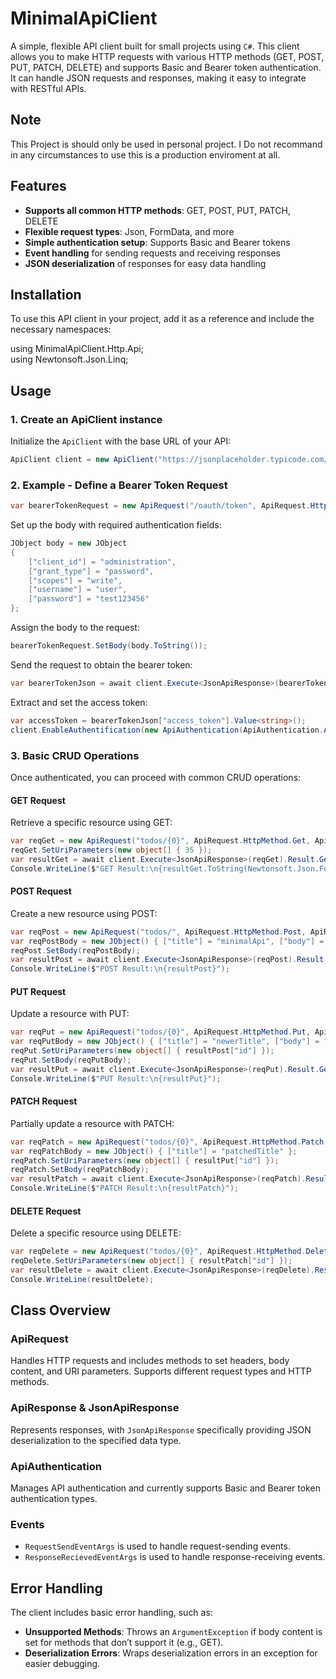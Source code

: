 # MinimalApiClient

A simple, flexible API client built for small projects using `C#`. This client allows you to make HTTP requests with various HTTP methods (GET, POST, PUT, PATCH, DELETE) and supports Basic and Bearer token authentication. It can handle JSON requests and responses, making it easy to integrate with RESTful APIs.

## Note
This Project is should only be used in personal project. I Do not recommand in any circumstances to use this is a production enviroment at all.
## Features

- **Supports all common HTTP methods**: GET, POST, PUT, PATCH, DELETE
- **Flexible request types**: Json, FormData, and more
- **Simple authentication setup**: Supports Basic and Bearer tokens
- **Event handling** for sending requests and receiving responses
- **JSON deserialization** of responses for easy data handling

## Installation

To use this API client in your project, add it as a reference and include the necessary namespaces:

using MinimalApiClient.Http.Api;  
using Newtonsoft.Json.Linq;

## Usage

### 1. Create an ApiClient instance

Initialize the `ApiClient` with the base URL of your API:
```csharp
ApiClient client = new ApiClient("https://jsonplaceholder.typicode.com/");
```

### 2. Example - Define a Bearer Token Request
```csharp
var bearerTokenRequest = new ApiRequest("/oauth/token", ApiRequest.HttpMethod.Post, ApiRequest.ApiRequestType.Json);
```
Set up the body with required authentication fields:
```csharp
JObject body = new JObject  
{  
    ["client_id"] = "administration",  
    ["grant_type"] = "password",  
    ["scopes"] = "write",  
    ["username"] = "user",  
    ["password"] = "test123456"  
};
```
Assign the body to the request:
```csharp
bearerTokenRequest.SetBody(body.ToString());
```
Send the request to obtain the bearer token:
```csharp
var bearerTokenJson = await client.Execute<JsonApiResponse>(bearerTokenRequest).Result.GetJsonFromContentAsync<JObject>();
```
Extract and set the access token:
```csharp
var accessToken = bearerTokenJson["access_token"].Value<string>();  
client.EnableAuthentification(new ApiAuthentication(ApiAuthentication.AuthenticationTypes.Bearer, accessToken));
```
### 3. Basic CRUD Operations

Once authenticated, you can proceed with common CRUD operations:

#### GET Request

Retrieve a specific resource using GET:
```csharp
var reqGet = new ApiRequest("todos/{0}", ApiRequest.HttpMethod.Get, ApiRequest.ApiRequestType.Json);  
reqGet.SetUriParameters(new object[] { 35 });  
var resultGet = await client.Execute<JsonApiResponse>(reqGet).Result.GetJsonFromContentAsync<JObject>();  
Console.WriteLine($"GET Result:\n{resultGet.ToString(Newtonsoft.Json.Formatting.Indented)}");
```
#### POST Request

Create a new resource using POST:
```csharp
var reqPost = new ApiRequest("todos/", ApiRequest.HttpMethod.Post, ApiRequest.ApiRequestType.Json);  
var reqPostBody = new JObject() { ["title"] = "minimalApi", ["body"] = "MinimalApiTest", ["userId"] = resultGet["userId"] };  
reqPost.SetBody(reqPostBody);  
var resultPost = await client.Execute<JsonApiResponse>(reqPost).Result.GetJsonFromContentAsync<JObject>();  
Console.WriteLine($"POST Result:\n{resultPost}");
```
#### PUT Request

Update a resource with PUT:
```csharp
var reqPut = new ApiRequest("todos/{0}", ApiRequest.HttpMethod.Put, ApiRequest.ApiRequestType.Json);  
var reqPutBody = new JObject() { ["title"] = "newerTitle", ["body"] = "Updated the Text of the post.", ["userId"] = resultPost["userId"], ["id"] = resultPost["id"] };  
reqPut.SetUriParameters(new object[] { resultPost["id"] });  
reqPut.SetBody(reqPutBody);  
var resultPut = await client.Execute<JsonApiResponse>(reqPut).Result.GetJsonFromContentAsync<JArray>();  
Console.WriteLine($"PUT Result:\n{resultPut}");
```
#### PATCH Request

Partially update a resource with PATCH:
```csharp
var reqPatch = new ApiRequest("todos/{0}", ApiRequest.HttpMethod.Patch, ApiRequest.ApiRequestType.Json);  
var reqPatchBody = new JObject() { ["title"] = "patchedTitle" };  
reqPatch.SetUriParameters(new object[] { resultPut["id"] });  
reqPatch.SetBody(reqPatchBody);  
var resultPatch = await client.Execute<JsonApiResponse>(reqPatch).Result.GetJsonFromContentAsync<JObject>();  
Console.WriteLine($"PATCH Result:\n{resultPatch}");
```
#### DELETE Request

Delete a specific resource using DELETE:
```csharp
var reqDelete = new ApiRequest("todos/{0}", ApiRequest.HttpMethod.Delete, ApiRequest.ApiRequestType.Json);  
reqDelete.SetUriParameters(new object[] { resultPatch["id"] });  
var resultDelete = await client.Execute<JsonApiResponse>(reqDelete).Result.GetJsonFromContentAsync<JObject>();  
Console.WriteLine(resultDelete);
```
## Class Overview

### ApiRequest
Handles HTTP requests and includes methods to set headers, body content, and URI parameters. Supports different request types and HTTP methods.

### ApiResponse & JsonApiResponse
Represents responses, with `JsonApiResponse` specifically providing JSON deserialization to the specified data type.

### ApiAuthentication
Manages API authentication and currently supports Basic and Bearer token authentication types.

### Events
- `RequestSendEventArgs` is used to handle request-sending events.
- `ResponseRecievedEventArgs` is used to handle response-receiving events.

## Error Handling

The client includes basic error handling, such as:
- **Unsupported Methods**: Throws an `ArgumentException` if body content is set for methods that don’t support it (e.g., GET).
- **Deserialization Errors**: Wraps deserialization errors in an exception for easier debugging.

